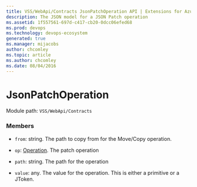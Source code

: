```yaml
---
title: VSS/WebApi/Contracts JsonPatchOperation API | Extensions for Azure DevOps Services
description: The JSON model for a JSON Patch operation
ms.assetid: 1f557561-697d-c417-cb20-0dcc06efed68
ms.prod: devops
ms.technology: devops-ecosystem
generated: true
ms.manager: mijacobs
author: chcomley
ms.topic: article
ms.author: chcomley
ms.date: 08/04/2016
---
```


# JsonPatchOperation

Module path: `VSS/WebApi/Contracts`


### Members

* `from`: string. The path to copy from for the Move/Copy operation.

* `op`: [Operation](../../../VSS/WebApi/Contracts/Operation.md). The patch operation

* `path`: string. The path for the operation

* `value`: any. The value for the operation. This is either a primitive or a JToken.

